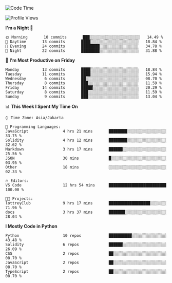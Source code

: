 <!--START_SECTION:waka-->
![Code Time](http://img.shields.io/badge/Code%20Time-1%2C372%20hrs%2037%20mins-blue)

![Profile Views](http://img.shields.io/badge/Profile%20Views-7-blue)

**I'm a Night 🦉** 

```text
🌞 Morning       10 commits       ███░░░░░░░░░░░░░░░░░░░░░░   14.49 % 
🌆 Daytime       13 commits       ████░░░░░░░░░░░░░░░░░░░░░   18.84 % 
🌃 Evening       24 commits       ████████░░░░░░░░░░░░░░░░░   34.78 % 
🌙 Night         22 commits       ████████░░░░░░░░░░░░░░░░░   31.88 % 

```
📅 **I'm Most Productive on Friday** 

```text
Monday          13 commits       ████░░░░░░░░░░░░░░░░░░░░░   18.84 % 
Tuesday         11 commits       ████░░░░░░░░░░░░░░░░░░░░░   15.94 % 
Wednesday        6 commits       ██░░░░░░░░░░░░░░░░░░░░░░░   08.70 % 
Thursday         8 commits       ███░░░░░░░░░░░░░░░░░░░░░░   11.59 % 
Friday          14 commits       █████░░░░░░░░░░░░░░░░░░░░   20.29 % 
Saturday         8 commits       ███░░░░░░░░░░░░░░░░░░░░░░   11.59 % 
Sunday           9 commits       ███░░░░░░░░░░░░░░░░░░░░░░   13.04 % 

```


📊 **This Week I Spent My Time On** 

```text
⌚︎ Time Zone: Asia/Jakarta

💬 Programming Languages: 
JavaScript               4 hrs 21 mins       ████████░░░░░░░░░░░░░░░░░   33.75 % 
Solidity                 4 hrs 12 mins       ████████░░░░░░░░░░░░░░░░░   32.62 % 
Markdown                 3 hrs 17 mins       ██████░░░░░░░░░░░░░░░░░░░   25.56 % 
JSON                     30 mins             █░░░░░░░░░░░░░░░░░░░░░░░░   03.95 % 
Other                    18 mins             ░░░░░░░░░░░░░░░░░░░░░░░░░   02.33 % 

🔥 Editors: 
VS Code                  12 hrs 54 mins      █████████████████████████   100.00 % 

🐱‍💻 Projects: 
lottreyClub              9 hrs 17 mins       ██████████████████░░░░░░░   71.96 % 
docs                     3 hrs 37 mins       ███████░░░░░░░░░░░░░░░░░░   28.04 % 

```

**I Mostly Code in Python** 

```text
Python                   10 repos            ██████████░░░░░░░░░░░░░░░   43.48 % 
Solidity                 6 repos             ██████░░░░░░░░░░░░░░░░░░░   26.09 % 
CSS                      2 repos             ██░░░░░░░░░░░░░░░░░░░░░░░   08.70 % 
JavaScript               2 repos             ██░░░░░░░░░░░░░░░░░░░░░░░   08.70 % 
TypeScript               2 repos             ██░░░░░░░░░░░░░░░░░░░░░░░   08.70 % 

```



<!--END_SECTION:waka-->

